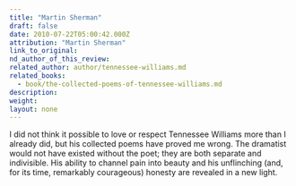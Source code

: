 ```yaml
---
title: "Martin Sherman"
draft: false
date: 2010-07-22T05:00:42.000Z
attribution: "Martin Sherman"
link_to_original:
nd_author_of_this_review:
related_author: author/tennessee-williams.md
related_books:
  - book/the-collected-poems-of-tennessee-williams.md
description:
weight:
layout: none
---
```

I did not think it possible to love or respect Tennessee Williams more than I already did, but his collected poems have proved me wrong. The dramatist would not have existed without the poet; they are both separate and indivisible. His ability to channel pain into beauty and his unflinching (and, for its time, remarkably courageous) honesty are revealed in a new light.

